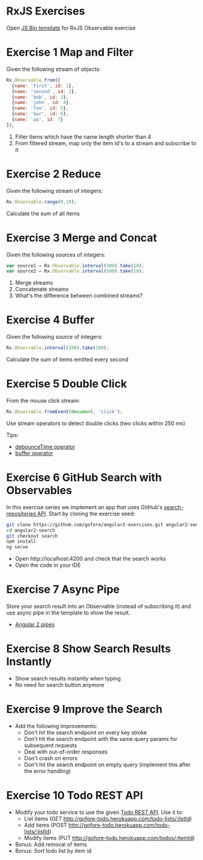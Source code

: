 # RxJS Exercises

Open [JS Bin template](http://jsbin.com/bokemujela/1/edit?html,js,console) for RxJS Observable exercise

# Exercise 1 Map and Filter
Given the following stream of objects:
```javascript
Rx.Observable.from([
  {name: 'first', id: 1},
  {name: 'second', id: 2},
  {name: 'bob', id: 3},
  {name: 'john', id: 4},
  {name: 'foo', id: 5},
  {name: 'bar', id: 6},
  {name: 'aa', id: 7}
]);
```
1. Filter items which have the name length shorter than 4
2. From filtered stream, map only the item id's to a stream and subscribe to it

# Exercise 2 Reduce
Given the following stream of integers:
```javascript
Rx.Observable.range(0,10);
```
Calculate the sum of all items

# Exercise 3 Merge and Concat
Given the following sources of integers:
```javascript
var source1 = Rx.Observable.interval(500).take(10);
var source2 = Rx.Observable.interval(500).take(10);
```
1. Merge streams
2. Concatenate streams
3. What's the difference between combined streams?

# Exercise 4 Buffer
Given the following source of integers:
```javascript
Rx.Observable.interval(100).take(100);
```
Calculate the sum of items emitted every second

# Exercise 5 Double Click
From the mouse click stream:
```javascript
Rx.Observable.fromEvent(document, 'click');
```
Use stream operators to detect double clicks (two clicks within 250 ms)

Tips:
- [debounceTime operator](https://github.com/Reactive-Extensions/RxJS/blob/master/doc/api/core/operators/debounce.md)
- [buffer operator](https://github.com/Reactive-Extensions/RxJS/blob/master/doc/api/core/operators/buffer.md)

# Exercise 6 GitHub Search with Observables

In this exercise series we implement an app that uses GitHub's [search-repositories API](https://developer.github.com/v3/search/#search-repositories). Start by cloning the exercise seed:
```bash
git clone https://github.com/gofore/angular2-exercises.git angular2-search
cd angular2-search
git checkout search
npm install
ng serve
```
- Open http://localhost:4200 and check that the search works
- Open the code in your IDE

# Exercise 7 Async Pipe

Store your search result into an Observable (instead of subscribing it) and use async pipe in the template to show the result.

- [Angular 2 pipes](https://angular.io/docs/ts/latest/guide/pipes.html)

# Exercise 8 Show Search Results Instantly

- Show search results instantly when typing
- No need for search button anymore

# Exercise 9 Improve the Search
- Add the following improvements:
  - Don’t hit the search endpoint on every key stroke
  - Don’t hit the search endpoint with the same query params for subsequent requests
  - Deal with out-of-order responses
  - Don't crash on errors
  - Don't hit the search endpoint on empty query (implement this after the error handling)

# Exercise 10 Todo REST API

- Modify your todo service to use the given [Todo REST API](https://github.com/gofore/todo-backend). Use it to:
  - List items (GET http://gofore-todo.herokuapp.com/todo-lists/:listId)
  - Add items (POST http://gofore-todo.herokuapp.com/todo-lists/:listId)
  - Modify items (PUT http://gofore-todo.herokuapp.com/todos/:itemId)
- Bonus: Add removal of items
- Bonus: Sort todo list by item id
